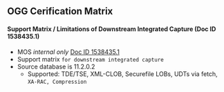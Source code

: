 
## OGG Cerification Matrix

#### Support Matrix / Limitations of **Downstream Integrated Capture** (Doc ID 1538435.1)
* MOS *internal only*  [Doc ID 1538435.1](https://mosemp.us.oracle.com/epmos/faces/DocumentDisplay?_afrLoop=334653969721873&id=1538435.1&displayIndex=1&_afrWindowMode=0&_adf.ctrl-state=1490ahevib_155)
* Support matrix ``for downstream integrated capture`` 
* Source database is 11.2.0.2
  * Supported: TDE/TSE, XML-CLOB, Securefile LOBs, UDTs via fetch,  ``XA-RAC, Compression``
